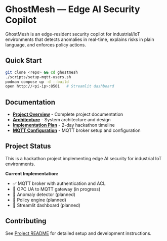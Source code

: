 # GhostMesh — Edge AI Security Copilot

GhostMesh is an edge-resident security copilot for industrial/IoT environments that detects anomalies in real-time, explains risks in plain language, and enforces policy actions.

## Quick Start

```bash
git clone <repo> && cd ghostmesh
./scripts/setup-mqtt-users.sh
podman compose up -d --build
open http://<pi-ip>:8501   # Streamlit dashboard
```

## Documentation

- **[Project Overview](docs/Project_README.md)** - Complete project documentation
- **[Architecture](docs/Architecture.md)** - System architecture and design
- **[Implementation Plan](docs/Implementation_Plan.md)** - 2-day hackathon timeline
- **[MQTT Configuration](docs/MQTT_Configuration.md)** - MQTT broker setup and configuration

## Project Status

This is a hackathon project implementing edge AI security for industrial IoT environments.

**Current Implementation:**
- ✅ MQTT broker with authentication and ACL
- 🔄 OPC UA to MQTT gateway (in progress)
- 🔄 Anomaly detector (planned)
- 🔄 Policy engine (planned)
- 🔄 Streamlit dashboard (planned)

## Contributing

See [Project README](docs/Project_README.md) for detailed setup and development instructions.